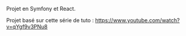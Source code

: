 Projet en Symfony et React. 

Projet basé sur cette série de tuto : https://www.youtube.com/watch?v=qYgf9v3PNu8